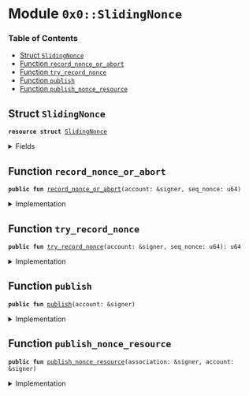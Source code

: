 
<a name="0x0_SlidingNonce"></a>

# Module `0x0::SlidingNonce`

### Table of Contents

-  [Struct `SlidingNonce`](#0x0_SlidingNonce_SlidingNonce)
-  [Function `record_nonce_or_abort`](#0x0_SlidingNonce_record_nonce_or_abort)
-  [Function `try_record_nonce`](#0x0_SlidingNonce_try_record_nonce)
-  [Function `publish`](#0x0_SlidingNonce_publish)
-  [Function `publish_nonce_resource`](#0x0_SlidingNonce_publish_nonce_resource)



<a name="0x0_SlidingNonce_SlidingNonce"></a>

## Struct `SlidingNonce`



<pre><code><b>resource</b> <b>struct</b> <a href="#0x0_SlidingNonce">SlidingNonce</a>
</code></pre>



<details>
<summary>Fields</summary>


<dl>
<dt>

<code>min_nonce: u64</code>
</dt>
<dd>

</dd>
<dt>

<code>nonce_mask: u128</code>
</dt>
<dd>

</dd>
</dl>


</details>

<a name="0x0_SlidingNonce_record_nonce_or_abort"></a>

## Function `record_nonce_or_abort`



<pre><code><b>public</b> <b>fun</b> <a href="#0x0_SlidingNonce_record_nonce_or_abort">record_nonce_or_abort</a>(account: &signer, seq_nonce: u64)
</code></pre>



<details>
<summary>Implementation</summary>


<pre><code><b>public</b> <b>fun</b> <a href="#0x0_SlidingNonce_record_nonce_or_abort">record_nonce_or_abort</a>(account: &signer, seq_nonce: u64) <b>acquires</b> <a href="#0x0_SlidingNonce">SlidingNonce</a> {
    <b>let</b> code = <a href="#0x0_SlidingNonce_try_record_nonce">try_record_nonce</a>(account, seq_nonce);
    Transaction::assert(code == 0, code);
}
</code></pre>



</details>

<a name="0x0_SlidingNonce_try_record_nonce"></a>

## Function `try_record_nonce`



<pre><code><b>public</b> <b>fun</b> <a href="#0x0_SlidingNonce_try_record_nonce">try_record_nonce</a>(account: &signer, seq_nonce: u64): u64
</code></pre>



<details>
<summary>Implementation</summary>


<pre><code><b>public</b> <b>fun</b> <a href="#0x0_SlidingNonce_try_record_nonce">try_record_nonce</a>(account: &signer, seq_nonce: u64): u64 <b>acquires</b> <a href="#0x0_SlidingNonce">SlidingNonce</a> {
    <b>if</b> (seq_nonce == 0) {
        <b>return</b> 0
    };
    <b>let</b> t = borrow_global_mut&lt;<a href="#0x0_SlidingNonce">SlidingNonce</a>&gt;(<a href="Signer.md#0x0_Signer_address_of">Signer::address_of</a>(account));
    <b>if</b> (t.min_nonce &gt; seq_nonce) {
        <b>return</b> 10001
    };
    <b>let</b> jump_limit = 10000; // Don't allow giant leaps in nonce <b>to</b> protect against nonce exhaustion
    <b>if</b> (t.min_nonce + jump_limit &lt;= seq_nonce) {
        <b>return</b> 10002
    };
    <b>let</b> bit_pos = seq_nonce - t.min_nonce;
    <b>let</b> nonce_mask_size = 128; // size of SlidingNonce::nonce_mask in bits. no constants in <b>move</b>?
    <b>if</b> (bit_pos &gt;= nonce_mask_size) {
        <b>let</b> shift = (bit_pos - nonce_mask_size + 1);
        <b>if</b>(shift &gt;= nonce_mask_size) {
            t.nonce_mask = 0;
            t.min_nonce = seq_nonce + 1 - nonce_mask_size;
        } <b>else</b> {
            t.nonce_mask = t.nonce_mask &gt;&gt; (shift <b>as</b> u8);
            t.min_nonce = t.min_nonce + shift;
        }
    };
    <b>let</b> bit_pos = seq_nonce - t.min_nonce;
    <b>let</b> set = 1u128 &lt;&lt; (bit_pos <b>as</b> u8);
    <b>if</b> (t.nonce_mask & set != 0) {
        <b>return</b> 10003
    };
    t.nonce_mask = t.nonce_mask | set;
    0
}
</code></pre>



</details>

<a name="0x0_SlidingNonce_publish"></a>

## Function `publish`



<pre><code><b>public</b> <b>fun</b> <a href="#0x0_SlidingNonce_publish">publish</a>(account: &signer)
</code></pre>



<details>
<summary>Implementation</summary>


<pre><code><b>public</b> <b>fun</b> <a href="#0x0_SlidingNonce_publish">publish</a>(account: &signer) {
    move_to(account, <a href="#0x0_SlidingNonce">SlidingNonce</a> {  min_nonce: 0, nonce_mask: 0 });
}
</code></pre>



</details>

<a name="0x0_SlidingNonce_publish_nonce_resource"></a>

## Function `publish_nonce_resource`



<pre><code><b>public</b> <b>fun</b> <a href="#0x0_SlidingNonce_publish_nonce_resource">publish_nonce_resource</a>(association: &signer, account: &signer)
</code></pre>



<details>
<summary>Implementation</summary>


<pre><code><b>public</b> <b>fun</b> <a href="#0x0_SlidingNonce_publish_nonce_resource">publish_nonce_resource</a>(association: &signer, account: &signer) {
    <a href="Association.md#0x0_Association_assert_is_root">Association::assert_is_root</a>(association);
    <b>let</b> new_resource = <a href="#0x0_SlidingNonce">SlidingNonce</a> {
        min_nonce: 0,
        nonce_mask: 0,
    };
    move_to(account, new_resource)
}
</code></pre>



</details>
